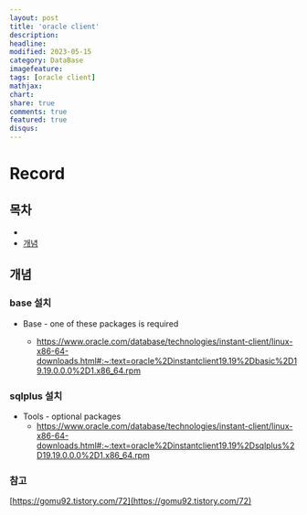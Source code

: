 ```yaml
---
layout: post
title: 'oracle client'
description:
headline:
modified: 2023-05-15
category: DataBase
imagefeature:
tags: [oracle client]
mathjax:
chart:
share: true
comments: true
featured: true
disqus:
---
```


# Record

## 목차

-   [](#)
-   [개념](#개념)

## 개념

### base 설치

-   Base - one of these packages is required

    -   https://www.oracle.com/database/technologies/instant-client/linux-x86-64-downloads.html#:~:text=oracle%2Dinstantclient19.19%2Dbasic%2D19.19.0.0.0%2D1.x86_64.rpm

### sqlplus 설치

-   Tools - optional packages
    -   https://www.oracle.com/database/technologies/instant-client/linux-x86-64-downloads.html#:~:text=oracle%2Dinstantclient19.19%2Dsqlplus%2D19.19.0.0.0%2D1.x86_64.rpm

### 참고

[https://gomu92.tistory.com/72](https://gomu92.tistory.com/72)
